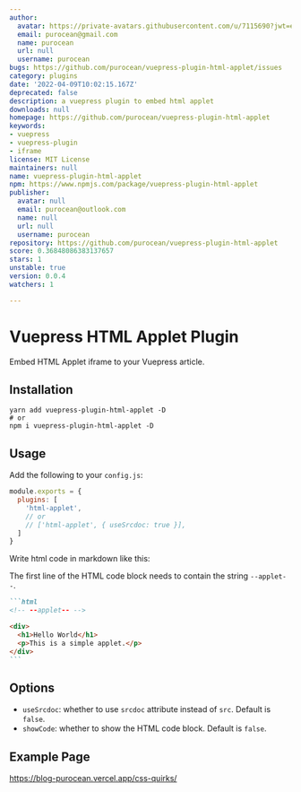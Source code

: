 ```yaml
---
author:
  avatar: https://private-avatars.githubusercontent.com/u/7115690?jwt=eyJhbGciOiJIUzI1NiIsInR5cCI6IkpXVCJ9.eyJpc3MiOiJnaXRodWIuY29tIiwiYXVkIjoicmF3LmdpdGh1YnVzZXJjb250ZW50LmNvbSIsImtleSI6ImtleTEiLCJleHAiOjE3MzQ2NTUzODAsIm5iZiI6MTczNDY1NDE4MCwicGF0aCI6Ii91LzcxMTU2OTAifQ._WlR5d1nVTjZ-p3fOu8kGOo2gKJZDbTFADM4m9fTZyw&v=4
  email: purocean@gmail.com
  name: purocean
  url: null
  username: purocean
bugs: https://github.com/purocean/vuepress-plugin-html-applet/issues
category: plugins
date: '2022-04-09T10:02:15.167Z'
deprecated: false
description: a vuepress plugin to embed html applet
downloads: null
homepage: https://github.com/purocean/vuepress-plugin-html-applet
keywords:
- vuepress
- vuepress-plugin
- iframe
license: MIT License
maintainers: null
name: vuepress-plugin-html-applet
npm: https://www.npmjs.com/package/vuepress-plugin-html-applet
publisher:
  avatar: null
  email: purocean@outlook.com
  name: null
  url: null
  username: purocean
repository: https://github.com/purocean/vuepress-plugin-html-applet
score: 0.36848086383137657
stars: 1
unstable: true
version: 0.0.4
watchers: 1

---
```


# Vuepress HTML Applet Plugin

Embed HTML Applet iframe to your Vuepress article.

## Installation

```shell
yarn add vuepress-plugin-html-applet -D
# or
npm i vuepress-plugin-html-applet -D
```

## Usage

Add the following to your `config.js`:

```js
module.exports = {
  plugins: [
    'html-applet',
    // or
    // ['html-applet', { useSrcdoc: true }],
  ]
}
```

Write html code in markdown like this:

The first line of the HTML code block needs to contain the string `--applet--`.

~~~markdown
```html
<!-- --applet-- -->

<div>
  <h1>Hello World</h1>
  <p>This is a simple applet.</p>
</div>
```
~~~

## Options

- `useSrcdoc`: whether to use `srcdoc` attribute instead of `src`. Default is `false`.
- `showCode`: whether to show the HTML code block. Default is `false`.

## Example Page

https://blog-purocean.vercel.app/css-quirks/

